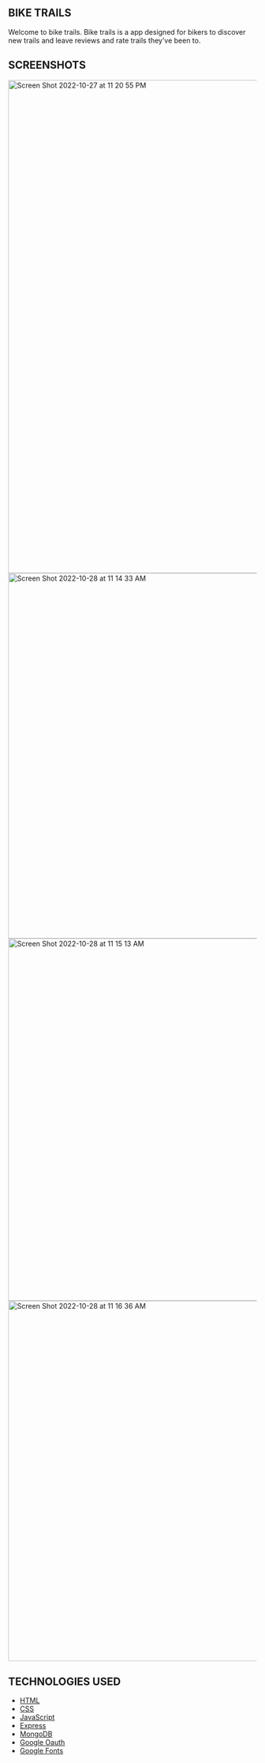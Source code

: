 ## BIKE TRAILS

Welcome to bike trails. Bike trails is a app designed for bikers to discover new trails and leave reviews and rate trails they’ve been to.

## SCREENSHOTS

<img width="1000" alt="Screen Shot 2022-10-27 at 11 20 55 PM" src="https://user-images.githubusercontent.com/114190112/198652756-f20a8adf-ed52-40a7-b225-472504c96e72.png">
<img width="741" alt="Screen Shot 2022-10-28 at 11 14 33 AM" src="https://user-images.githubusercontent.com/114190112/198673531-a5f2829c-5e58-4784-8485-27ba5b2ee6f4.png">
<img width="735" alt="Screen Shot 2022-10-28 at 11 15 13 AM" src="https://user-images.githubusercontent.com/114190112/198673590-bf1d181d-107c-45f1-b5c5-73a5bd71a8d7.png">
<img width="731" alt="Screen Shot 2022-10-28 at 11 16 36 AM" src="https://user-images.githubusercontent.com/114190112/198673621-84fce006-1b3a-445c-9a84-1f5cc4a30a82.png">

## TECHNOLOGIES USED 

- [HTML](https://www.w3schools.com/html/)
- [CSS](https://www.w3schools.com/cssref/)
- [JavaScript](https://developer.mozilla.org/en-US/)
- [Express](https://expressjs.com/)
- [MongoDB](https://www.mongodb.com/)
- [Google Oauth](https://developers.google.com/identity/protocols/oauth2)
- [Google Fonts](https://fonts.google.com/)

